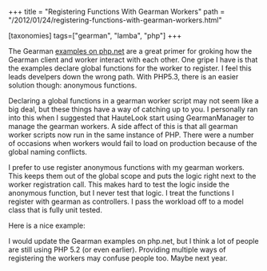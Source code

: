 +++
title = "Registering Functions With Gearman Workers"
path = "/2012/01/24/registering-functions-with-gearman-workers.html"

[taxonomies]
tags=["gearman", "lamba", "php"]
+++

The Gearman <a href="php.net/manual/en/gearman.examples.php" target="_blank">examples on php.net</a> are a great primer for groking how the Gearman client and worker interact with each other. One gripe I have is that the examples declare global functions for the worker to register. I feel this leads develpers down the wrong path. With PHP5.3, there is an easier solution though: anonymous functions.<!-- more -->

Declaring a global functions in a gearman worker script may not seem like a big deal, but these things have a way of catching up to you. I personally ran into this when I suggested that HauteLook start using GearmanManager to manage the gearman workers. A side affect of this is that all gearman worker scripts now run in the same instance of PHP. There were a number of occasions when workers would fail to load on production because of the global naming conflicts.

I prefer to use register anonymous functions with my gearman workers. This keeps them out of the global scope and puts the logic right next to the worker registration call. This makes hard to test the logic inside the anonymous function, but I never test that logic. I treat the functions I register with gearman as controllers. I pass the workload off to a model class that is fully unit tested.

Here is a nice example:

<script src="https://gist.github.com/1673522.js?file=worker.php"></script>

I would update the Gearman examples on php.net, but I think a lot of people are still using PHP 5.2 (or even earlier). Providing multiple ways of registering the workers may confuse people too. Maybe next year.
